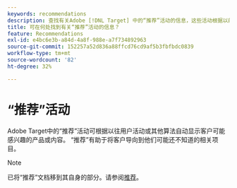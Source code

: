 ```yaml
---
keywords: recommendations
description: 查找有关Adobe [!DNL Target] 中的“推荐”活动的信息，这些活动根据以前的用户活动自动显示客户可能感兴趣的产品或内容。
title: 可在何处找到有关“推荐”活动的信息？
feature: Recommendations
exl-id: e4bc6e3b-a84d-4a8f-988e-a7f734892963
source-git-commit: 152257a52d836a88ffcd76cd9af5b3fbfbdc0839
workflow-type: tm+mt
source-wordcount: '82'
ht-degree: 32%

---
```


# “推荐”活动

Adobe Target中的“推荐”活动可根据以往用户活动或其他算法自动显示客户可能感兴趣的产品或内容。 “推荐”有助于将客户导向到他们可能还不知道的相关项目。

>[!NOTE]
>
>已将“推荐”文档移到其自身的部分。请参阅[推荐](/help/main/c-recommendations/recommendations.md#concept_7556C8A4543942F2A77B13A29339C0C0)。
